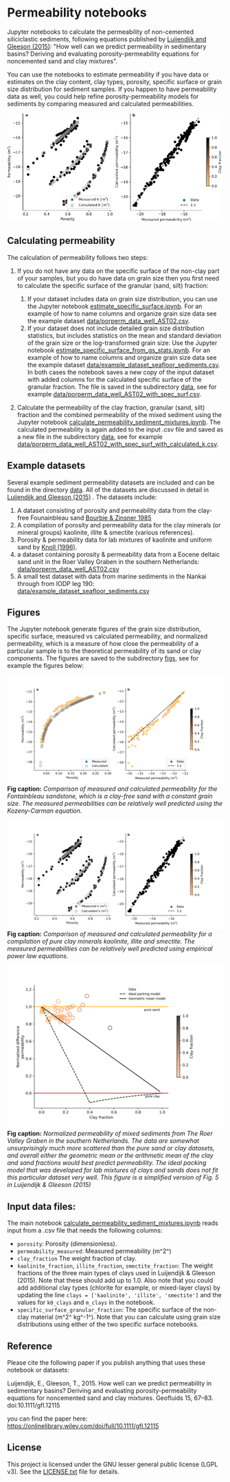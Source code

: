 # Permeability notebooks

Jupyter notebooks to calculate the permeability of non-cemented siliciclastic sediments, following equations published by [Luijendijk and Gleeson (2015)](https://onlinelibrary.wiley.com/doi/full/10.1111/gfl.12115): "How well can we predict permeability in sedimentary basins? Deriving and evaluating porosity-permeability equations for noncemented sand and clay mixtures".

You can use the notebooks to estimate permeability if you have data or estimates on the clay content, clay types, porosity, specific surface or grain size distribution for sediment samples. If you happen to have permeability data as well, you could help refine porosity-permeability models for sediments by comparing measured and calculated permeabilities. 

![](figs/porperm_compilation_clays_measured_vs_calculated_k_small.png)


## Calculating permeability

The calculation of permeability follows two steps:

1. If you do not have any data on the specific surface of the non-clay part of your samples, but you do have data on grain size then you first need to calculate the specific surface of the granular (sand, silt) fraction:

	1. If your dataset includes data on grain size distribution, you can use the Jupyter notebook [estimate_specific_surface.ipynb](estimate_specific_surface.ipynb). For an example of how to name columns and organize grain size data see the example dataset [data/porperm_data_well_AST02.csv](data/porperm_data_well_AST02.csv).
	2. If your dataset does not include detailed grain size distribution statistics, but includes statistics on the mean and standard deviation of the grain size or the log-transformed grain size: Use the Jupyter notebook [estimate_specific_surface_from_gs_stats.ipynb](estimate_specific_surface_from_gs_stats.ipynb). For an example of how to name columns and organize grain size data see the example dataset [data/example_dataset_seafloor_sediments.csv](example_dataset_seafloor_sediments.csv). In both cases the notebook saves a new copy of the input dataset with added columns for the calculated specific surface of the granular fraction. The file is saved in the subdirectory [data](data), see for example [data/porperm_data_well_AST02_with_spec_surf.csv](data/porperm_data_well_AST02_with_spec_surf.csv).
	
2. Calculate the permeability of the clay fraction, granular (sand, silt) fraction and the combined permeability of the mixed sediment using the Jupyter notebook [calculate_permeability_sediment_mixtures.ipynb](calculate_permeability_sediment_mixtures.ipynb). The calculated permeability is again added to the input .csv file and saved as a new file in the subdirectory [data](data), see for example [data/porperm_data_well_AST02_with_spec_surf_with_calculated_k.csv](data/porperm_data_well_AST02_with_spec_surf_with_calculated_k.csv).

## Example datasets

Several example sediment permeability datasets are included and can be found in the directory [data](data). All of the datasets are discussed in detail in [Luijendijk and Gleeson (2015)](https://onlinelibrary.wiley.com/doi/full/10.1111/gfl.12115) . The datasets include:
1. A dataset consisting of porosity and permeability data from the clay-free Founainbleau sand [Bourbie & Zinsner 1985](http://dx.doi.org/10.1029/JB090iB13p11524)
2. A compilation of porosity and permeability data for the clay minerals (or mineral groups) kaolinite, illite & smectite (various references).
3. Porosity & permeability data for lab mixtures of kaolinite and uniform sand by [Knoll (1996)](https://open.library.ubc.ca/cIRcle/collections/ubctheses/831/items/1.0052324).
4. a dataset containing porosity & permeability data from a Eocene deltaic sand unit in the Roer Valley Graben in the southern Netherlands: [data/porperm_data_well_AST02.csv](data/porperm_data_well_AST02.csv)
5. A small test dataset with data from marine sediments in the Nankai through from IODP leg 190: [data/example_dataset_seafloor_sediments.csv](example_dataset_seafloor_sediments.csv)


## Figures

The Jupyter notebook generate figures of the grain size distribution, specific surface, measured vs calculated permeability, and normalized permeability, which is a measure of how close the permeability of a particular sample is to the theoretical permeability of its sand or clay components. The figures are saved to the subdirectory [figs](figs), see for example the figures below: 

![](figs/porperm_Bourbie1985_Fontainebleau_sandstone_measured_vs_calculated_k.png)
**Fig caption:** *Comparison of measured and calculated permeability for the Fontainbleau sandstone, which is a clay-free sand with a constant grain size. The measured permeabilities can be relatively well predicted using the Kozeny-Carman equation.*

![](figs/porperm_compilation_clays_measured_vs_calculated_k.png)
**Fig caption:** *Comparison of measured and calculated permeability for a compilation of pure clay minerals kaolinite, illite and smectite. The measured permeabilities can be relatively well predicted using empirical power law equations.*

![](figs/porperm_data_well_AST02_with_spec_surf_normalized_k.png)
**Fig caption:** *Normalized permeability of mixed sediments from The Roer Valley Graben in the southern Netherlands. The data are somewhat unsurprisingly much more scattered than the pure sand or clay datasets, and overall either the geometric mean or the arithmetic mean of the clay and sand fractions would best predict permeability. The ideal packing model that was developed for lab mixtures of clays and sands does not fit this particular dataset very well. This figure is a simplified version of Fig. 5 in Luijendijk & Gleeson (2015)*

## Input data files:
The main notebook [calculate_permeability_sediment_mixtures.ipynb](calculate_permeability_sediment_mixtures.ipynb) reads input from a .csv file that needs the following columns:

* ``porosity``: Porosity (dimensionless).
* ``permeability_measured``: Measured permeability (m^2^)
* ``clay_fraction`` The weight fraction of clay.
* ``kaolinite_fraction``, ``illite_fraction``, ``smectite_fraction``: The weight fractions of the three main types of clays used in Luijendijk & Gleeson (2015). Note that these should add up to 1.0. Also note that you could add additional clay types (chlorite for example, or mixed-layer clays) by updating the line ``clays = ['kaolinite', 'illite', 'smectite']`` and the values for ``k0_clays`` and ``m_clays`` in the notebook.
* ``specific_surface_granular_fraction``: The specific surface of the non-clay material (m^2^ kg^-1^). Note that you can calculate using grain size distributions using either of the two specific surface notebooks.


## Reference

Please cite the following paper if you publish anything that uses these notebook or datasets:

Luijendijk, E., Gleeson, T., 2015. How well can we predict permeability in sedimentary basins? Deriving and evaluating porosity-permeability equations for noncemented sand and clay mixtures. Geofluids 15, 67–83. doi:10.1111/gfl.12115

you can find the paper here: https://onlinelibrary.wiley.com/doi/full/10.1111/gfl.12115

## License
This project is licensed under the GNU lesser general public license (LGPL v3). See the [LICENSE.txt](LICENSE.txt) file for details.
